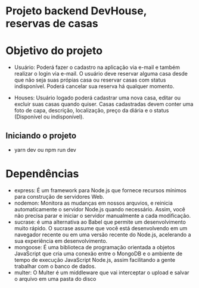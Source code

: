 # Projeto backend DevHouse, reservas de casas

# Objetivo do projeto
- Usuário: Poderá fazer o cadastro na aplicação via e-mail e também realizar o
login via e-mail. O usuário deve reservar alguma casa desde que não seja suas própias
casa ou reservar casas com status indisponível. Poderá cancelar sua reserva há qualquer 
momento.

- Houses: Usuário logado poderá cadastrar uma nova casa, editar ou excluir suas
casas quando quiser. Casas cadastradas devem conter uma foto de capa, descrição,
localização, preço da diária e o status (Disponível ou indisponível).


## Iniciando o projeto
- yarn dev ou npm run dev


# Dependências
- express: É um framework para Node.js que fornece recursos mínimos para construção de servidores Web. 
- nodemon: Monitora as mudanças em nossos arquvios, e reinicia automaticamente o servidor Node.js quando necessário. Assim, você não precisa parar e iniciar o servidor manualmente a cada modificação.
- sucrase: é uma alternativa ao Babel que permite um desenvolvimento muito rápido. O sucrase assume que você está desenvolvendo em um navegador recente ou em uma versão recente do Node.js, acelerando a sua experiência em desenvolvimento.
- mongoose: É uma biblioteca de programação orientada a objetos JavaScript que cria uma conexão entre o MongoDB e o ambiente de tempo de execução JavaScript Node.js, assim
facilitando a gente trabalhar com o banco de dados.
- multer: O Multer é um middleware que vai interceptar o upload e salvar o arquivo em uma pasta do disco